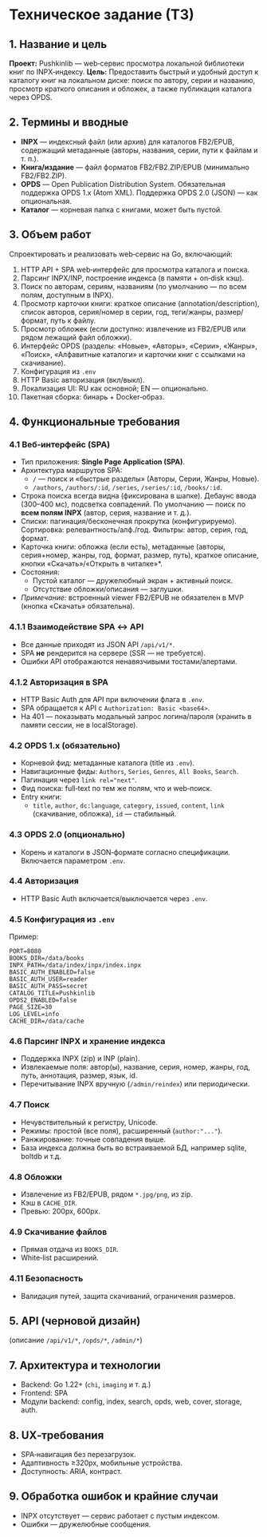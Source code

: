 # Техническое задание (ТЗ)

## 1. Название и цель
**Проект:** Pushkinlib — web‑сервис просмотра локальной библиотеки книг по INPX‑индексу.
**Цель:** Предоставить быстрый и удобный доступ к каталогу книг на локальном диске: поиск по автору, серии и названию, просмотр краткого описания и обложек, а также публикация каталога через OPDS.

## 2. Термины и вводные
- **INPX** — индексный файл (или архив) для каталогов FB2/EPUB, содержащий метаданные (авторы, названия, серии, пути к файлам и т. п.).
- **Книга/издание** — файл форматов FB2/FB2.ZIP/EPUB (минимально FB2/FB2.ZIP).
- **OPDS** — Open Publication Distribution System. Обязательная поддержка OPDS 1.x (Atom XML). Поддержка OPDS 2.0 (JSON) — как опциональная.
- **Каталог** — корневая папка с книгами, может быть пустой.

## 3. Объем работ
Спроектировать и реализовать web‑сервис на Go, включающий:
1) HTTP API + SPA web‑интерфейс для просмотра каталога и поиска.
2) Парсинг INPX/INP, построение индекса (в памяти + on‑disk кэш).
3) Поиск по авторам, сериям, названиям (по умолчанию — по всем полям, доступным в INPX).
4) Просмотр карточки книги: краткое описание (annotation/description), список авторов, серия/номер в серии, год, теги/жанры, размер/формат, путь к файлу.
5) Просмотр обложек (если доступно: извлечение из FB2/EPUB или рядом лежащий файл обложки).
6) Интерфейс OPDS (разделы: «Новые», «Авторы», «Серии», «Жанры», «Поиск», «Алфавитные каталоги» и карточки книг с ссылками на скачивание).
7) Конфигурация из `.env`
8) HTTP Basic авторизация (вкл/выкл).
9) Локализация UI: RU как основной; EN — опционально.
10) Пакетная сборка: бинарь + Docker‑образ.

## 4. Функциональные требования
### 4.1 Веб‑интерфейс (SPA)
- Тип приложения: **Single Page Application (SPA)**.
- Архитектура маршрутов SPA:
  - `/` — поиск и «быстрые разделы» (Авторы, Серии, Жанры, Новые).
  - `/authors`, `/authors/:id`, `/series`, `/series/:id`, `/books/:id`.
- Строка поиска всегда видна (фиксирована в шапке). Дебаунс ввода (300–400 мс), подсветка совпадений. По умолчанию — поиск по **всем полям INPX** (автор, серия, название и т. д.).
- Списки: пагинация/бесконечная прокрутка (конфигурируемо). Сортировка: релевантность/алф./год. Фильтры: автор, серия, год, формат.
- Карточка книги: обложка (если есть), метаданные (авторы, серия+номер, жанры, год, формат, размер, путь), краткое описание, кнопки «Скачать»/«Открыть в читалке»*.
- Состояния:
  - Пустой каталог — дружелюбный экран + активный поиск.
  - Отсутствие обложки/описания — заглушки.
- *Примечание:* встроенный viewer FB2/EPUB не обязателен в MVP (кнопка «Скачать» обязательна).

### 4.1.1 Взаимодействие SPA ↔ API
- Все данные приходят из JSON API `/api/v1/*`.
- SPA **не** рендерится на сервере (SSR — не требуется).
- Ошибки API отображаются ненавязчивыми тостами/алертами.

### 4.1.2 Авторизация в SPA
- HTTP Basic Auth для API при включении флага в `.env`.
- SPA обращается к API с `Authorization: Basic <base64>`.
- На 401 — показывать модальный запрос логина/пароля (хранить в памяти сессии, не в localStorage).

### 4.2 OPDS 1.x (обязательно)
- Корневой фид: метаданные каталога (title из `.env`).
- Навигационные фиды: `Authors`, `Series`, `Genres`, `All Books`, `Search`.
- Пагинация через `link rel="next"`.
- Фид поиска: full‑text по тем же полям, что и web‑поиск.
- Entry книги:
  - `title`, `author`, `dc:language`, `category`, `issued`, `content`, `link` (скачивание, обложка), `id` — стабильный.

### 4.3 OPDS 2.0 (опционально)
- Корень и каталоги в JSON‑формате согласно спецификации. Включается параметром `.env`.

### 4.4 Авторизация
- HTTP Basic Auth включается/выключается через `.env`.

### 4.5 Конфигурация из `.env`
Пример:
```
PORT=8080
BOOKS_DIR=/data/books
INPX_PATH=/data/index/inpx/index.inpx
BASIC_AUTH_ENABLED=false
BASIC_AUTH_USER=reader
BASIC_AUTH_PASS=secret
CATALOG_TITLE=Pushkinlib
OPDS2_ENABLED=false
PAGE_SIZE=30
LOG_LEVEL=info
CACHE_DIR=/data/cache
```

### 4.6 Парсинг INPX и хранение индекса
- Поддержка INPX (zip) и INP (plain).
- Извлекаемые поля: автор(ы), название, серия, номер, жанры, год, путь, аннотация, размер, язык, id.
- Перечитывание INPX вручную (`/admin/reindex`) или периодически.

### 4.7 Поиск
- Нечувствительный к регистру, Unicode.
- Режимы: простой (все поля), расширенный (`author:"..."`).
- Ранжирование: точные совпадения выше.
- База индекса должна быть во встраиваемой БД, например sqlite, boltdb и т.д.

### 4.8 Обложки
- Извлечение из FB2/EPUB, рядом `*.jpg/png`, из zip.
- Кэш в `CACHE_DIR`.
- Превью: 200px, 600px.

### 4.9 Скачивание файлов
- Прямая отдача из `BOOKS_DIR`.
- White‑list расширений.

### 4.11 Безопасность
- Валидация путей, защита скачиваний, ограничения размеров.

## 5. API (черновой дизайн)
(описание `/api/v1/*`, `/opds/*`, `/admin/*`)

## 7. Архитектура и технологии
- Backend: Go 1.22+ (`chi`, `imaging` и т. д.)
- Frontend: SPA
- Модули backend: config, index, search, opds, web, cover, storage, auth.

## 8. UX‑требования
- SPA‑навигация без перезагрузок.
- Адаптивность ≥320px, мобильные устройства.
- Доступность: ARIA, контраст.

## 9. Обработка ошибок и крайние случаи
- INPX отсутствует — сервис работает с пустым индексом.
- Ошибки — дружелюбные сообщения.

